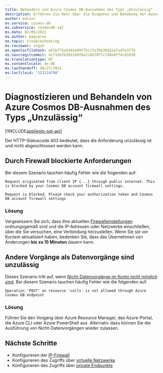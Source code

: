 ```yaml
---
title: Behandeln von Azure Cosmos DB-Ausnahmen des Typs „Unzulässig“
description: Erfahren Sie mehr über die Diagnose und Behebung der Ausnahme „Unzulässig“.
author: ealsur
ms.service: cosmos-db
ms.subservice: cosmosdb-sql
ms.date: 02/05/2021
ms.author: maquaran
ms.topic: troubleshooting
ms.reviewer: sngun
ms.openlocfilehash: e61bf75a2d45e89f75c1fafbb38d22afadfe3776
ms.sourcegitcommit: dcf1defb393104f8afc6b707fc748e0ff4c81830
ms.translationtype: HT
ms.contentlocale: de-DE
ms.lasthandoff: 08/27/2021
ms.locfileid: "123114798"
---
```

# <a name="diagnose-and-troubleshoot-azure-cosmos-db-forbidden-exceptions"></a>Diagnostizieren und Behandeln von Azure Cosmos DB-Ausnahmen des Typs „Unzulässig“
[!INCLUDE[appliesto-sql-api](../includes/appliesto-sql-api.md)]

Der HTTP-Statuscode 403 bedeutet, dass die Anforderung unzulässig ist und nicht abgeschlossen werden kann.

## <a name="firewall-blocking-requests"></a>Durch Firewall blockierte Anforderungen
Bei diesem Szenario tauchen häufig Fehler wie die folgenden auf:

```
Request originated from client IP {...} through public internet. This is blocked by your Cosmos DB account firewall settings.
```

```
Request is blocked. Please check your authorization token and Cosmos DB account firewall settings
```

### <a name="solution"></a>Lösung
Vergewissern Sie sich, dass Ihre aktuellen [Firewalleinstellungen](../how-to-configure-firewall.md) ordnungsgemäß sind und die IP-Adressen oder Netzwerke einschließen, über die Sie versuchen, eine Verbindung herzustellen.
Wenn Sie sie vor Kurzem aktualisiert haben, bedenken Sie, dass das Übernehmen von Änderungen **bis zu 15 Minuten** dauern kann.

## <a name="non-data-operations-are-not-allowed"></a>Andere Vorgänge als Datenvorgänge sind unzulässig
Dieses Szenario tritt auf, wenn [Nicht-Datenvorgänge im Konto nicht möglich sind](../how-to-restrict-user-data.md#disallow-the-execution-of-non-data-operations). Bei diesem Szenario tauchen häufig Fehler wie die folgenden auf:

```
Operation 'POST' on resource 'calls' is not allowed through Azure Cosmos DB endpoint
```

### <a name="solution"></a>Lösung
Führen Sie den Vorgang über Azure Resource Manager, das Azure-Portal, die Azure CLI oder Azure PowerShell aus. Alternativ dazu können Sie die Ausführung von Nicht-Datenvorgängen wieder zulassen.

## <a name="next-steps"></a>Nächste Schritte
* Konfigurieren der [IP-Firewall](../how-to-configure-firewall.md)
* Konfigurieren des Zugriffs über [virtuelle Netzwerke](../how-to-configure-vnet-service-endpoint.md)
* Konfigurieren des Zugriffs über [private Endpunkte](../how-to-configure-private-endpoints.md)
